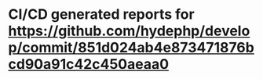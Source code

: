 # CI/CD generated reports for https://github.com/hydephp/develop/commit/851d024ab4e873471876bcd90a91c42c450aeaa0
